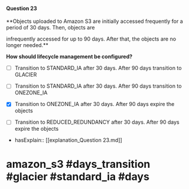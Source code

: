 #### Question  23

**Objects uploaded to Amazon S3 are initially accessed frequently for a period of 30 days. Then, objects are

infrequently accessed for up to 90 days. After that, the objects are no longer needed.**

**How should lifecycle management be configured?**

- [ ] Transition to STANDARD_IA after 30 days. After 90 days transition to GLACIER

- [ ] Transition to STANDARD_IA after 30 days. After 90 days transition to ONEZONE_IA

- [x] Transition to ONEZONE_IA after 30 days. After 90 days expire the objects

- [ ] Transition to REDUCED_REDUNDANCY after 30 days. After 90 days expire the objects

- hasExplain:: [[explanation_Question  23.md]]

# amazon_s3 #days_transition #glacier #standard_ia #days
